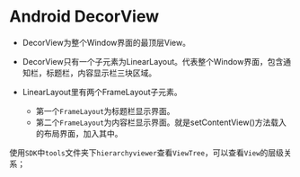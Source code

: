 # Android DecorView

- DecorView为整个Window界面的最顶层View。

- DecorView只有一个子元素为LinearLayout。代表整个Window界面，包含通知栏，标题栏，内容显示栏三块区域。

- LinearLayout里有两个FrameLayout子元素。

	- 第一个`FrameLayout`为标题栏显示界面。
	- 第二个`FrameLayout`为内容栏显示界面。就是setContentView()方法载入的布局界面，加入其中。

使用`SDK`中`tools`文件夹下`hierarchyviewer`查看`ViewTree`，可以查看`View`的层级关系；


